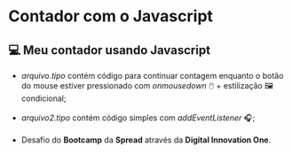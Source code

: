 # Contador com o Javascript

## 💻 Meu contador usando Javascript 

- *arquivo.tipo* contém código para continuar contagem enquanto o botão do mouse estiver pressionado com *onmousedown* 🖱️ + estilização 🖼️ condicional;<br/><br/>
- *arquivo2.tipo* contém código simples com *addEventListener* 🎧;<br/><br/>
- Desafio do **Bootcamp** da **Spread** através da **Digital Innovation One**.
